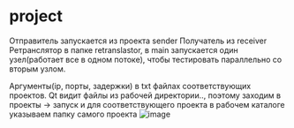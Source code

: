 # project
Отправитель запускается из проекта sender
Получатель из  receiver
Ретранслятор в папке retranslastor, в main запускается один узел(работает все в одном потоке), чтобы тестировать параллельно со вторым узлом.

Аргументы(ip, порты, задержки) в txt файлах соответствующих проектов. Qt видит файлы из рабочей директории.., поэтому заходим в проекты -> запуск и для соответствующего проекта в рабочем каталоге указываем папку самого проекта
![image](https://user-images.githubusercontent.com/73771837/236258484-5b398068-4280-415c-a5ff-4b1c35aa8662.png)
